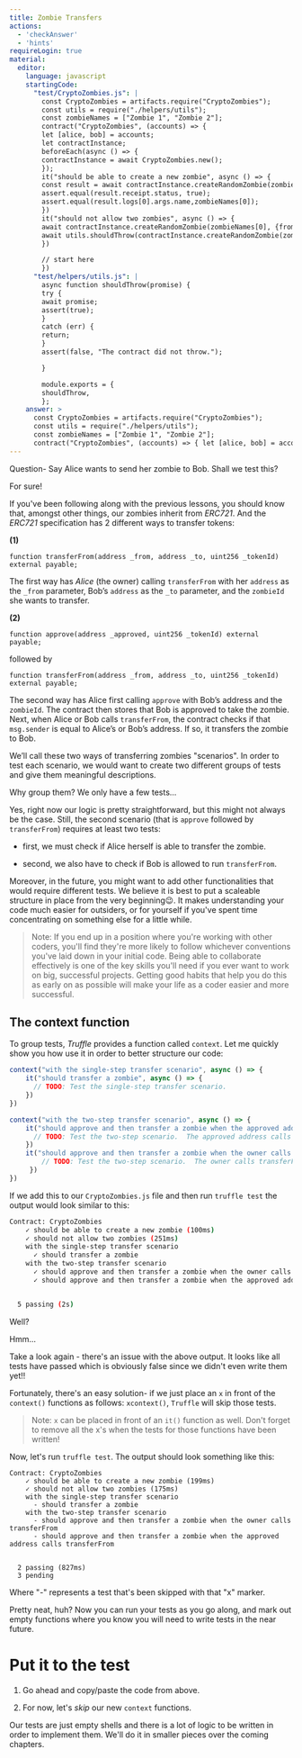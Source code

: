 ```yaml
---
title: Zombie Transfers
actions:
  - 'checkAnswer'
  - 'hints'
requireLogin: true
material:
  editor:
    language: javascript
    startingCode:
      "test/CryptoZombies.js": |
        const CryptoZombies = artifacts.require("CryptoZombies");
        const utils = require("./helpers/utils");
        const zombieNames = ["Zombie 1", "Zombie 2"];
        contract("CryptoZombies", (accounts) => {
        let [alice, bob] = accounts;
        let contractInstance;
        beforeEach(async () => {
        contractInstance = await CryptoZombies.new();
        });
        it("should be able to create a new zombie", async () => {
        const result = await contractInstance.createRandomZombie(zombieNames[0], {from: alice});
        assert.equal(result.receipt.status, true);
        assert.equal(result.logs[0].args.name,zombieNames[0]);
        })
        it("should not allow two zombies", async () => {
        await contractInstance.createRandomZombie(zombieNames[0], {from: alice});
        await utils.shouldThrow(contractInstance.createRandomZombie(zombieNames[1], {from: alice}));
        })

        // start here
        })
      "test/helpers/utils.js": |
        async function shouldThrow(promise) {
        try {
        await promise;
        assert(true);
        }
        catch (err) {
        return;
        }
        assert(false, "The contract did not throw.");

        }

        module.exports = {
        shouldThrow,
        };
    answer: >
      const CryptoZombies = artifacts.require("CryptoZombies");
      const utils = require("./helpers/utils");
      const zombieNames = ["Zombie 1", "Zombie 2"];
      contract("CryptoZombies", (accounts) => { let [alice, bob] = accounts; let contractInstance; beforeEach(async () => { contractInstance = await CryptoZombies.new(); }); it("should be able to create a new zombie", async () => { const result = await contractInstance.createRandomZombie(zombieNames[0], {from: alice}); assert.equal(result.receipt.status, true); assert.equal(result.logs[0].args.name,zombieNames[0]); }) it("should not allow two zombies", async () => { await contractInstance.createRandomZombie(zombieNames[0], {from: alice}); await utils.shouldThrow(contractInstance.createRandomZombie(zombieNames[1], {from: alice})); }) xcontext("with the single-step transfer scenario", async () => { it("should transfer a zombie", async () => { // TODO: Test the single-step transfer scenario. }) }) xcontext("with the two-step transfer scenario", async () => { it("should approve and then transfer a zombie when the approved address calls transferFrom", async () => { // TODO: Test the two-step scenario.  The approved address calls transferFrom }) it("should approve and then transfer a zombie when the owner calls transferFrom", async () => { // TODO: Test the two-step scenario.  The owner calls transferFrom }) }) })
---
```


Question- Say Alice wants to send her zombie to Bob. Shall we test this?

For sure!

If you've been following along with the previous lessons, you should know that, amongst other things, our zombies inherit from _ERC721_. And the _ERC721_ specification has 2 different ways to transfer tokens:

**(1)**
```sol
function transferFrom(address _from, address _to, uint256 _tokenId) external payable;
```

The first way has _Alice_ (the owner) calling `transferFrom` with her `address` as the `_from` parameter, Bob’s  `address` as the `_to` parameter, and the `zombieId` she wants to transfer.

**(2)**
```sol
function approve(address _approved, uint256 _tokenId) external payable;
```

followed by

```sol
function transferFrom(address _from, address _to, uint256 _tokenId) external payable;
```

The second way has Alice first calling `approve` with Bob’s address and the `zombieId`. The contract then stores that Bob is approved to take the zombie. Next, when Alice or Bob calls `transferFrom`, the contract checks if that `msg.sender` is equal to Alice’s or Bob’s address. If so, it transfers the zombie to Bob.

We’ll call these two ways of transferring zombies "scenarios". In order to test each scenario, we would want to create two different groups of tests and give them meaningful descriptions.

Why group them? We only have a few tests...

Yes, right now our logic is pretty straightforward, but this might not always be the case. Still, the second scenario (that is `approve` followed by `transferFrom`) requires at least two tests:

-   first, we must check if Alice herself is able to transfer the zombie.

-   second, we also have to check if Bob is allowed to run `transferFrom`.

Moreover, in the future, you might want to add other functionalities that would require different tests. We believe it is best to put a scaleable structure in place from the very beginning😉. It makes understanding your code much easier for outsiders, or for yourself if you've spent time concentrating on something else for a little while.
> Note: If you end up in a position where you're working with other coders, you'll find they're more likely to follow whichever conventions you've laid down in your initial code. Being able to collaborate effectively is one of the key skills you'll need if you ever want to work on big, successful projects. Getting good habits that help you do this as early on as possible will make your life as a coder easier and more successful.

## The context function

To group tests, _Truffle_ provides a function called `context`. Let me quickly show you how use it in order to better structure our code:

```javascript
context("with the single-step transfer scenario", async () => {
    it("should transfer a zombie", async () => {
      // TODO: Test the single-step transfer scenario.
    })
})

context("with the two-step transfer scenario", async () => {
    it("should approve and then transfer a zombie when the approved address calls transferFrom", async () => {
      // TODO: Test the two-step scenario.  The approved address calls transferFrom
    })
    it("should approve and then transfer a zombie when the owner calls transferFrom", async () => {
        // TODO: Test the two-step scenario.  The owner calls transferFrom
     })
})
```

If we add this to our `CryptoZombies.js` file and then run `truffle test` the output would look similar to this:

```bash
Contract: CryptoZombies
    ✓ should be able to create a new zombie (100ms)
    ✓ should not allow two zombies (251ms)
    with the single-step transfer scenario
      ✓ should transfer a zombie
    with the two-step transfer scenario
      ✓ should approve and then transfer a zombie when the owner calls transferFrom
      ✓ should approve and then transfer a zombie when the approved address calls transferFrom


  5 passing (2s)
```

Well?

Hmm...

Take a look again - there's an issue with the above output. It looks like all tests have passed which is obviously false since we didn't even write them yet!!

Fortunately, there's an easy solution- if we just place an `x` in front of the `context()` functions as follows: `xcontext()`, `Truffle` will skip those tests.
> Note: `x` can be placed in front of an `it()` function as well. Don't forget to remove all the x's when the tests for those functions have been written!

Now, let's run `truffle test`. The output should look something like this:

```
Contract: CryptoZombies
    ✓ should be able to create a new zombie (199ms)
    ✓ should not allow two zombies (175ms)
    with the single-step transfer scenario
      - should transfer a zombie
    with the two-step transfer scenario
      - should approve and then transfer a zombie when the owner calls transferFrom
      - should approve and then transfer a zombie when the approved address calls transferFrom


  2 passing (827ms)
  3 pending
```

Where "-" represents a test that's been skipped with that "x" marker.

Pretty neat, huh? Now you can run your tests as you go along, and mark out empty functions where you know you will need to write tests in the near future.

# Put it to the test

1. Go ahead and copy/paste the code from above.

2. For now, let's _skip_ our new `context` functions.


Our tests are just empty shells and there is a lot of logic to be written in order to implement them. We'll do it in smaller pieces over the coming chapters.
